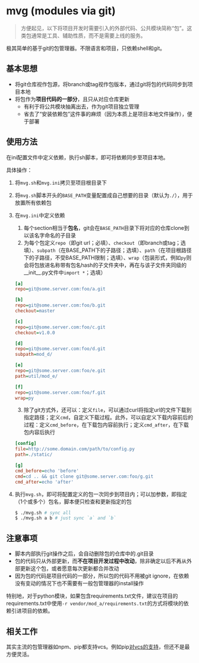 # mvg (modules via git)

> 方便起见，以下将项目开发时需要引入的外部代码、公共模块简称“包”。这类包通常是工具、辅助性质，而不是需要上线的服务。

极其简单的基于git的包管理器。不限语言和项目，只依赖shell和git。

## 基本思想

* 将git仓库视作包源，将branch或tag视作包版本，通过git将包的代码同步到项目本地
* 将包作为**项目代码的一部分**，且只从对应仓库更新
  * 有利于将公共模块抽离出去，作为git项目独立管理
  * 省去了“安装依赖包”这件事的麻烦（因为本质上是项目本地文件操作），便于部署

## 使用方法

在ini配置文件中定义依赖，执行sh脚本，即可将依赖同步至项目本地。

具体操作：

1. 将`mvg.sh`和`mvg.ini`拷贝至项目根目录下
2. 将`mvg.sh`脚本开头的`BASE_PATH`变量配置成自己想要的目录（默认为`./`），用于放置所有依赖包
3. 在`mvg.ini`中定义依赖
    1. 每个section相当于**包名**，git会在`BASE_PATH`目录下将对应的仓库clone到以该名字命名的子目录
    2. 为每个包定义`repo`（即git url；必填）、`checkout`（即branch或tag；选填）、`subpath`（在BASE_PATH下的子路径；选填）、`path`（在项目根路径下的子路径，不受BASE_PATH限制；选填）、`wrap`（包装形式，例如`py`则会将包放进名称带有包名hash的子文件夹中，再在与该子文件夹同级的__init__.py文件中`import *`；选填）

    ```ini
    [a]
    repo=git@some.server.com:foo/a.git

    [b]
    repo=git@some.server.com:foo/b.git
    checkout=master

    [c]
    repo=git@some.server.com:foo/c.git
    checkout=v1.0.0

    [d]
    repo=git@some.server.com:foo/d.git
    subpath=mod_d/

    [e]
    repo=git@some.server.com:foo/e.git
    path=util/mod_e/

    [f]
    repo=git@some.server.com:foo/f.git
    wrap=py
    ```
    
    3. 除了git方式外，还可以：定义`file`，可以通过curl将指定url的文件下载到指定路径；定义`cmd`，自定义下载过程。此外，可以自定义下载内容前后的过程：定义`cmd_before`，在下载包内容前执行；定义`cmd_after`，在下载包内容后执行

    ```ini
    [config]
    file=http://some.domain.com/path/to/config.py
    path=./static/

    [g]
    cmd_before=echo 'before'
    cmd=cd .. && git clone git@some.server.com:foo/g.git
    cmd_after=echo 'after'
    ```

1. 执行`mvg.sh`，即可将配置定义的包一次同步到项目内；可以加参数，即指定（1个或多个）包名，脚本便只检查和更新指定的包

    ```bash
    $ ./mvg.sh # sync all
    $ ./mvg.sh a b # just sync `a` and `b`
    ```

## 注意事项

* 脚本内部执行git操作之后，会自动删除包的仓库中的.git目录
* 包的代码只从外部更新，而**不在项目开发过程中改动**，除非确定以后不再从外部更新这个包，或者愿意每次更新都合并改动
* 因为包的代码是项目代码的一部分，所以包的代码不用被git ignore，在依赖没有变动的情况下也不需要有一般包管理器的install操作

特别地，对于python模块，如果包含requirements.txt文件，建议在项目的requirements.txt中使用`-r vendor/mod_a/requirements.txt`的方式将模块的依赖引进项目的依赖。

## 相关工作

其实主流的包管理器如npm、pip都支持vcs。例如pip[对vcs的支持](https://pip.pypa.io/en/stable/reference/pip_install/#vcs-support)，但还不是最方便灵活。
